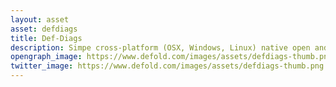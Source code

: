 ```yaml
---
layout: asset
asset: defdiags
title: Def-Diags
description: Simpe cross-platform (OSX, Windows, Linux) native open and save dialogs.
opengraph_image: https://www.defold.com/images/assets/defdiags-thumb.png
twitter_image: https://www.defold.com/images/assets/defdiags-thumb.png
---
```


